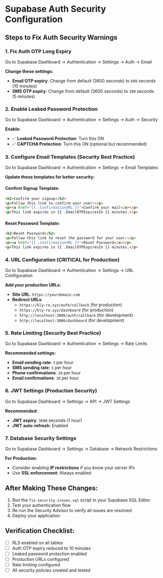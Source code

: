 # Supabase Auth Security Configuration

## Steps to Fix Auth Security Warnings

### 1. Fix Auth OTP Long Expiry
Go to Supabase Dashboard → Authentication → Settings → Auth → Email

**Change these settings:**
- **Email OTP expiry**: Change from default (3600 seconds) to `600` seconds (10 minutes)
- **SMS OTP expiry**: Change from default (3600 seconds) to `300` seconds (5 minutes)

### 2. Enable Leaked Password Protection
Go to Supabase Dashboard → Authentication → Settings → Auth → Security

**Enable:**
- ✅ **Leaked Password Protection**: Turn this ON
- ✅ **CAPTCHA Protection**: Turn this ON (optional but recommended)

### 3. Configure Email Templates (Security Best Practice)
Go to Supabase Dashboard → Authentication → Settings → Email Templates

**Update these templates for better security:**

#### Confirm Signup Template:
```html
<h2>Confirm your signup</h2>
<p>Follow this link to confirm your user:</p>
<p><a href="{{ .ConfirmationURL }}">Confirm your mail</a></p>
<p>This link expires in {{ .EmailOTPExpiresIn }} minutes.</p>
```

#### Reset Password Template:
```html
<h2>Reset Password</h2>
<p>Follow this link to reset the password for your user:</p>
<p><a href="{{ .ConfirmationURL }}">Reset Password</a></p>
<p>This link expires in {{ .EmailOTPExpiresIn }} minutes.</p>
```

### 4. URL Configuration (CRITICAL for Production)
Go to Supabase Dashboard → Authentication → Settings → URL Configuration

**Add your production URLs:**
- **Site URL**: `https://yourdomain.com`
- **Redirect URLs**: 
  - `https://kly-ro.xyz/auth/callback` (for production)
  - `https://kly-ro.xyz/dashboard` (for production)
  - `http://localhost:3000/auth/callback` (for development)
  - `http://localhost:3000/dashboard` (for development)

### 5. Rate Limiting (Security Best Practice)
Go to Supabase Dashboard → Authentication → Settings → Rate Limits

**Recommended settings:**
- **Email sending rate**: `3` per hour
- **SMS sending rate**: `3` per hour  
- **Phone confirmations**: `10` per hour
- **Email confirmations**: `10` per hour

### 6. JWT Settings (Production Security)
Go to Supabase Dashboard → Settings → API → JWT Settings

**Recommended:**
- **JWT expiry**: `3600` seconds (1 hour)
- **JWT auto-refresh**: Enabled

### 7. Database Security Settings
Go to Supabase Dashboard → Settings → Database → Network Restrictions

**For Production:**
- Consider enabling **IP restrictions** if you know your server IPs
- Use **SSL enforcement**: Always enabled

## After Making These Changes:

1. Run the `fix-security-issues.sql` script in your Supabase SQL Editor
2. Test your authentication flow
3. Re-run the Security Advisor to verify all issues are resolved
4. Deploy your application

## Verification Checklist:

- [ ] RLS enabled on all tables
- [ ] Auth OTP expiry reduced to 10 minutes
- [ ] Leaked password protection enabled
- [ ] Production URLs configured
- [ ] Rate limiting configured
- [ ] All security policies created and tested 